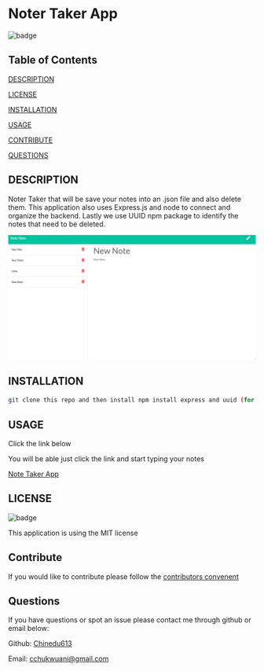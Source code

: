 # Noter Taker App

![badge](https://img.shields.io/badge/license-MIT-blue.svg)

## Table of Contents

[DESCRIPTION](#description)

[LICENSE](#license)

[INSTALLATION](#installation)

[USAGE](#usage)

[CONTRIBUTE](#contribute)

[QUESTIONS](#Questions)

## DESCRIPTION

Noter Taker that will be save your notes into an .json file and also delete them. This application also uses Express.js and node to connect and organize the backend. Lastly we use UUID npm package to identify the notes that need to be deleted.

![image of App](Assets/screenshotofapp.png)

## INSTALLATION

```bash
git clone this repo and then install npm install express and uuid (for unique ids for new ids for delete function to work)
```

## USAGE

Click the link below

You will be able just click the link and start typing your notes

[Note Taker App](https://intense-beyond-50297.herokuapp.com)

## LICENSE

![badge](https://img.shields.io/badge/license-MIT-blue.svg)

This application is using the MIT license

## Contribute

If you would like to contribute please follow the [contributors convenent](https://www.contributor-covenant.org/version/2/0/code_of_conduct/code_of_conduct.txt)

## Questions

If you have questions or spot an issue please contact me through github or email below:

Github: [Chinedu613](https://github.com/Chinedu613)

Email: cchukwuani@gmail.com
